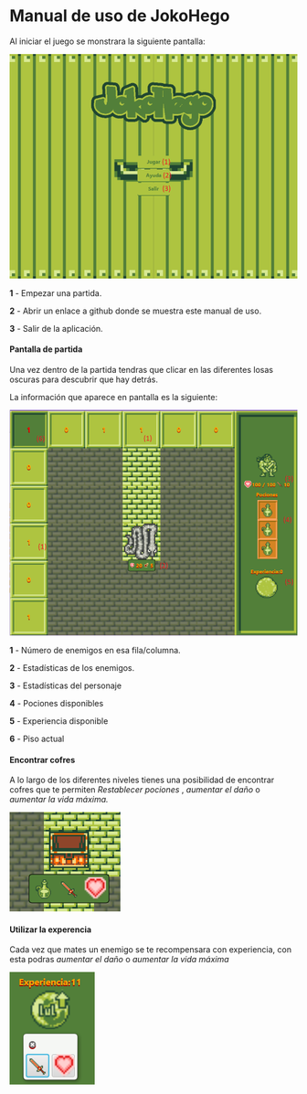 # Manual de uso de JokoHego

Al iniciar el juego se monstrara la siguiente pantalla:

![menu](menu.png)

**1** - Empezar una partida.

**2** - Abrir un enlace a github donde se muestra este manual de uso.

**3** - Salir de la aplicación.



####  Pantalla de partida

Una vez dentro de la partida tendras que clicar en las diferentes losas oscuras para descubrir que hay detrás. 

La información que aparece en pantalla es la siguiente:

![batalla](batalla.png)

**1** - Número de enemigos en esa fila/columna.

**2** - Estadísticas de los enemigos.

**3** - Estadísticas del personaje

**4** - Pociones disponibles

**5** - Experiencia disponible

**6** - Piso actual

#### Encontrar cofres

A lo largo de los diferentes niveles tienes una posibilidad de encontrar cofres que te permiten *Restablecer pociones* , *aumentar el daño* o *aumentar la vida máxima.* 

![Screenshot_1](Screenshot_1.png)

#### Utilizar la experencia

Cada vez que mates un enemigo se te recompensara con experiencia, con esta podras *aumentar el daño* o *aumentar la vida máxima*

![experi](experi.png)



